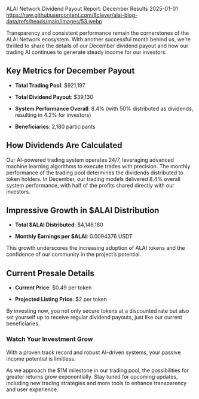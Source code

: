 ALAI Network Dividend Payout Report: December Results
2025-01-01
https://raw.githubusercontent.com/8clever/alai-blog-data/refs/heads/main/images/53.webp

Transparency and consistent performance remain the cornerstones of the ALAI Network ecosystem. 
With another successful month behind us, we’re thrilled to share the details of our December 
dividend payout and how our trading AI continues to generate steady income for our investors.

## Key Metrics for December Payout

- **Total Trading Pool**: $921,197

- **Total Dividend Payout**: $39,130

- **System Performance Overall**: 8.4% (with 50% distributed as dividends, resulting in 4.2% for investors)

- **Beneficiaries**: 2,180 participants

## How Dividends Are Calculated

Our AI-powered trading system operates 24/7, leveraging advanced machine learning algorithms to 
execute trades with precision. The monthly performance of the trading pool determines the dividends 
distributed to token holders. In December, our trading models delivered 8.4% overall system 
performance, with half of the profits shared directly with our investors.

## Impressive Growth in $ALAI Distribution

- **Total $ALAI Distributed**: $4,146,180

- **Monthly Earnings per $ALAI**: 0.0094376 USDT

This growth underscores the increasing adoption of ALAI tokens and the confidence of our community in 
the project’s potential.

## Current Presale Details

- **Current Price**: $0.49 per token

- **Projected Listing Price**: $2 per token

By investing now, you not only secure tokens at a discounted rate but also set yourself up to receive 
regular dividend payouts, just like our current beneficiaries.

### Watch Your Investment Grow
With a proven track record and robust AI-driven systems, your passive income potential is limitless.

As we approach the $1M milestone in our trading pool, the possibilities for greater returns grow exponentially. 
Stay tuned for upcoming updates, including new trading strategies and more tools to enhance transparency 
and user experience.
